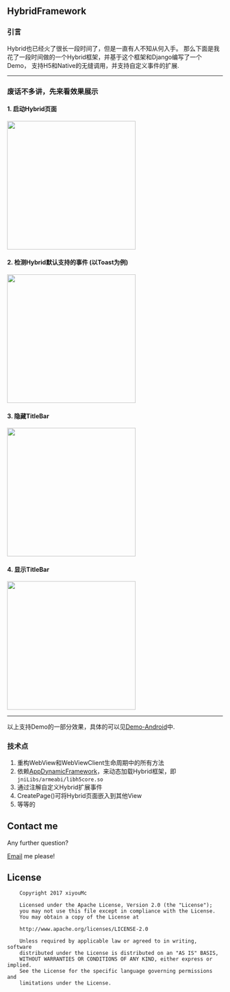 ## HybridFramework

### 引言

Hybrid也已经火了很长一段时间了，但是一直有人不知从何入手。
那么下面是我花了一段时间做的一个Hybrid框架，并基于这个框架和Django编写了一个Demo，
支持H5和Native的无缝调用，并支持自定义事件的扩展.

----

### 废话不多讲，先来看效果展示


#### 1. 启动Hybrid页面

<img src=https://github.com/xiyouMc/HybridFramework/blob/master/img/start_hybrid.gif width=300px>
<br>

#### 2. 检测Hybrid默认支持的事件 (以Toast为例)

<img src=https://github.com/xiyouMc/HybridFramework/blob/master/img/checkjsapi.gif width=300px>
<br>

#### 3.  隐藏TitleBar 

<img src=https://github.com/xiyouMc/HybridFramework/blob/master/img/hide_title.gif width=300px>
<br>

#### 4.  显示TitleBar 

<img src=https://github.com/xiyouMc/HybridFramework/blob/master/img/show_title.gif width=300px>
<br>

-----

以上支持Demo的一部分效果，具体的可以见[Demo-Android](https://github.com/xiyouMc/HybridFramework/tree/master/demo_android)中.

### 技术点

1. 重构WebView和WebViewClient生命周期中的所有方法
2. 依赖[AppDynamicFramework](https://github.com/xiyouMc/AppDynamicFramework)，来动态加载Hybrid框架，即 `jniLibs/armeabi/libh5core.so`
3. 通过注解自定义Hybrid扩展事件
4. CreatePage()可将Hybrid页面嵌入到其他View
5. 等等的


## Contact me

Any further question?

[Email](mailto:tmac694449212@gmail.com) me please!

## License

        Copyright 2017 xiyouMc

        Licensed under the Apache License, Version 2.0 (the "License");
        you may not use this file except in compliance with the License.
        You may obtain a copy of the License at

        http://www.apache.org/licenses/LICENSE-2.0

        Unless required by applicable law or agreed to in writing, software
        distributed under the License is distributed on an "AS IS" BASIS,
        WITHOUT WARRANTIES OR CONDITIONS OF ANY KIND, either express or implied.
        See the License for the specific language governing permissions and
        limitations under the License.
